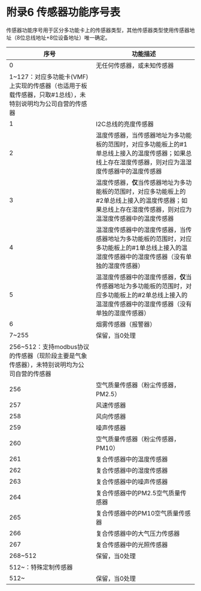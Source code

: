 # 附录6  传感器功能序号表

传感器功能序号用于区分多功能卡上的传感器类型，其他传感器类型使用传感器地址（8位总线地址+8位设备地址）唯一确定。

| 序号                                                         | 功能描述                                                     |
| ------------------------------------------------------------ | ------------------------------------------------------------ |
| 0                                                            | 无任何传感器，或未知传感器                                   |
| 1~127：对应多功能卡(VMF)上实现的传感器（也适用于板载传感器，只取#1总线），未特别说明均为公司自营的传感器 |                                                              |
| 1                                                            | I2C总线的亮度传感器                                          |
| 2                                                            | 温度传感器，当传感器地址为多功能板的范围时，对应多功能板上的#1单总线上接入的温度传感器；如果总线上存在湿度传感器，则对应为温湿度传感器中的温度传感器 |
| 3                                                            | 温度传感器，**仅**当传感器地址为多功能板的范围时，对应多功能板上的#2单总线上接入的温度传感器；如果总线上存在湿度传感器，则对应为温湿度传感器中的温度传感器 |
| 4                                                            | 温湿度传感器中的湿度传感器，当传感器地址为多功能板的范围时，对应多功能板上的#1单总线上接入的温湿度传感器中的湿度传感器（没有单独的湿度传感器） |
| 5                                                            | 温湿度传感器中的湿度传感器，**仅**当传感器地址为多功能板的范围时，对应多功能板上的#2单总线上接入的温湿度传感器中的湿度传感器（没有单独的湿度传感器） |
| 6                                                            | 烟雾传感器（报警器）                                         |
| 7~255                                                        | 保留，当0处理                                                |
| 256~512：支持modbus协议的传感器（现阶段主要是气象传感器），未特别说明均为公司自营的传感器 |                                                              |
| 256                                                          | 空气质量传感器（粉尘传感器，PM2.5）                          |
| 257                                                          | 风速传感器                                                   |
| 258                                                          | 风向传感器                                                   |
| 259                                                          | 噪声传感器                                                   |
| 260                                                          | 空气质量传感器（粉尘传感器，PM10）                           |
| 261                                                          | 复合传感器中的温度传感器                                     |
| 262                                                          | 复合传感器中的湿度传感器                                     |
| 263                                                          | 复合传感器中的噪声传感器                                     |
| 264                                                          | 复合传感器中的PM2.5空气质量传感器                            |
| 265                                                          | 复合传感器中的PM10空气质量传感器                             |
| 266                                                          | 复合传感器中的大气压力传感器                                 |
| 267                                                          | 复合传感器中的光照传感器                                     |
| 268~512                                                      | 保留，当0处理                                                |
| 512~：特殊定制传感器                                         |                                                              |
| 512~                                                         | 保留，当0处理                                                |